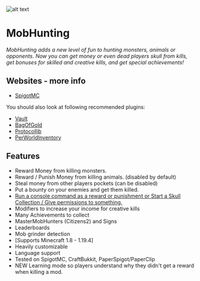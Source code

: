 ![alt text](https://www.spigotmc.org/attachments/mobhunting-header-png.194617/)

MobHunting
=====================
*MobHunting adds a new level of fun to hunting monsters, animals or opponents. Now you can get money or even dead players skull from kills, get bonuses for skilled and creative kills, and get special achievements!*

Websites - more info
-------------------------
- [SpigotMC](https://www.spigotmc.org/resources/mobhunting.3582/)

You should also look at following recommended plugins:
- [Vault](https://www.spigotmc.org/resources/vault.34315/)
- [BagOfGold](https://www.spigotmc.org/resources/bagofgold.49332/) 
- [Protocollib](https://www.spigotmc.org/resources/protocollib.1997/)
- [PerWorldInventory](https://www.spigotmc.org/resources/per-world-inventory.4482/)

## Features
* Reward Money from killing monsters.
* Reward / Punish Money from killing animals. (disabled by default)
* Steal money from other players pockets (can be disabled) 
* Put a bounty on your enemies and get them killed.
* [Run a console command as a reward or punishment or Start a Skull Collection / Give permissions to something.](http://dev.bukkit.org/bukkit-plugins/mobhunting/pages/run-a-console-command-as-a-reward/)
* Modifiers to increase your income for creative kills
* Many Achievements to collect
* MasterMobHunters (Citizens2) and Signs
* Leaderboards
* Mob grinder detection
* [Supports Minecraft 1.8 - 1.19.4]
* Heavily customizable
* Language support
* Tested on SpigotMC, CraftBukkit, PaperSpigot/PaperClip
* NEW Learning mode so players understand why they didn't get a reward when killing a mod.
